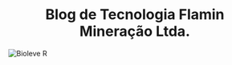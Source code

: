 <h1 align="center">Blog de Tecnologia Flamin Mineração Ltda.</h1>

![Bioleve R](https://github.com/bioleve-oficial/blog/assets/143450176/7c8c4b83-c4ee-46e2-8fc0-8f7626991a74)
